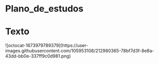 # Plano_de_estudos

<h1> Texto </h1>
<p> ![octocat-1673979789379](https://user-images.githubusercontent.com/105953108/212980365-78bf7d3f-8e8a-43dd-bb0e-337ff9c0d981.png) </p>
